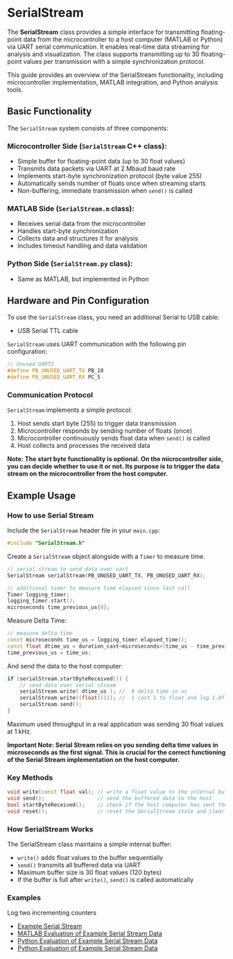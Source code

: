 # SerialStream

The **SerialStream** class provides a simple interface for transmitting floating-point data from the microcontroller to a host computer (MATLAB or Python) via UART serial communication. It enables real-time data streaming for analysis and visualization. The class supports transmitting up to 30 floating-point values per transmission with a simple synchronization protocol.

This guide provides an overview of the SerialStream functionality, including microcontroller implementation, MATLAB integration, and Python analysis tools.

## Basic Functionality

The `SerialStream` system consists of three components:

### Microcontroller Side (`SerialStream` C++ class):
- Simple buffer for floating-point data (up to 30 float values)
- Transmits data packets via UART at 2 Mbaud baud rate
- Implements start-byte synchronization protocol (byte value 255)
- Automatically sends number of floats once when streaming starts
- Non-buffering, immediate transmission when `send()` is called

### MATLAB Side (`SerialStream.m` class):
- Receives serial data from the microcontroller
- Handles start-byte synchronization
- Collects data and structures it for analysis
- Includes timeout handling and data validation

### Python Side (`SerialStream.py` class):
- Same as MATLAB, but implemented in Python

## Hardware and Pin Configuration

To use the `SerialStream` class, you need an additional Serial to USB cable:

- USB Serial TTL cable

`SerialStream` uses UART communication with the following pin configuration:

```cpp
// Unused UART3
#define PB_UNUSED_UART_TX PB_10
#define PB_UNUSED_UART_RX PC_5
```

### Communication Protocol

`SerialStream` implements a simple protocol:
1. Host sends start byte (255) to trigger data transmission
2. Microcontroller responds by sending number of floats (once)
3. Microcontroller continuously sends float data when `send()` is called
4. Host collects and processes the received data

**Note: The start byte functionality is optional. On the microcontroller side, you can decide whether to use it or not. Its purpose is to trigger the data stream on the microcontroller from the host computer.**

## Example Usage

### How to use Serial Stream

Include the `SerialStream` header file in your `main.cpp`:

```cpp
#include "SerialStream.h"
```

Create a `SerialStream` object alongside with a `Timer` to measure time.

```cpp
// serial stream to send data over uart
SerialStream serialStream(PB_UNUSED_UART_TX, PB_UNUSED_UART_RX);

// additional timer to measure time elapsed since last call
Timer logging_timer;
logging_timer.start();
microseconds time_previous_us{0};
```

Measure Delta Time:

```cpp
// measure delta time
const microseconds time_us = logging_timer.elapsed_time();
const float dtime_us = duration_cast<microseconds>(time_us - time_previous_us).count();
time_previous_us = time_us;
```

And send the data to the host computer:

```cpp
if (serialStream.startByteReceived()) {
    // send data over serial stream
    serialStream.write( dtime_us ); //  0 delta time in us
    serialStream.write((float)(1)); //  1 cast 1 to float and log 1.0f
    serialStream.send();
}
```

Maximum used throughput in a real application was sending 30 float values at 1 kHz.

**Important Note: Serial Stream relies on you sending delta time values in microseconds as the first signal. This is crucial for the correct functioning of the Serial Stream implementation on the host computer.**

### Key Methods

```cpp
void write(const float val); // write a float value to the internal buffer
void send();                 // send the buffered data to the host
bool startByteReceived();    // check if the host computer has sent the start byte
void reset();                // reset the SerialStream state and clear buffer
```

### How SerialStream Works

The SerialStream class maintains a simple internal buffer:
- `write()` adds float values to the buffer sequentially
- `send()` transmits all buffered data via UART
- Maximum buffer size is 30 float values (120 bytes)
- If the buffer is full after `write()`, `send()` is called automatically

### Examples 

Log two incrementing counters

- [Example Serial Stream](../solutions/main_serial_stream.cpp)
- [MATLAB Evaluation of Example Serial Stream Data](../matlab/serial_stream_eval.m)
- [Python Evaluation of Example Serial Stream Data](../python/serial_stream_eval.py)
- [Python Evaluation of Example Serial Stream Data](../python/serial_stream_eval.ipynb)
